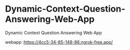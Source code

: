# Dynamic-Context-Question-Answering-Web-App
Dynamic Context Question Answering Web App

webapp :https://4cc5-34-85-148-86.ngrok-free.app/
